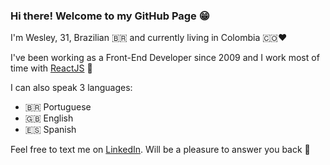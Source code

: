 ### Hi there! Welcome to my GitHub Page 😁

I'm Wesley, 31, Brazilian 🇧🇷 and currently living in Colombia 🇨🇴❤️

I've been working as a Front-End Developer since 2009 and I work most of time with [ReactJS](https://reactjs.org/) 🥰 

I can also speak 3 languages:
- 🇧🇷 Portuguese
- 🇬🇧 English 
- 🇪🇸 Spanish 

Feel free to text me on [LinkedIn](https://www.linkedin.com/in/wesleybiagi/). Will be a pleasure to answer you back 🙂
